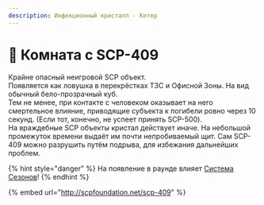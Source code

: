 ```yaml
---
description: Инфекционный кристалл - Кетер
---
```


# 🧊 Комната с SCP-409

Крайне опасный неигровой SCP объект. \
Появляется как ловушка в перекрёстках ТЗС и Офисной Зоны. На вид обычный бело-прозрачный куб.\
Тем не менее, при контакте с человеком оказывает на него смертельное влияние, приводящие субъекта к погибели ровно через 10 секунд. (Если тот, конечно, не успеет принять SCP-500).\
На враждебные SCP объекты кристал действует иначе. На небольшой промежуток времени выдаёт им почти непробиваемый щит. Сам SCP-409 можно разрушить путём подрыва, для избежания дальнейших проблем.

{% hint style="danger" %}
На появление в раунде влияет [Система Сезонов](../server-systems/seasons.md)!
{% endhint %}

{% embed url="http://scpfoundation.net/scp-409" %}
